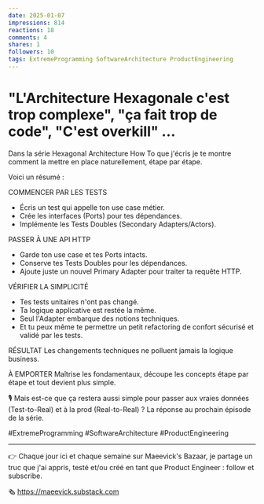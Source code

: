 ```yaml
---
date: 2025-01-07
impressions: 814
reactions: 18
comments: 4
shares: 1
followers: 10
tags: ExtremeProgramming SoftwareArchitecture ProductEngineering
---
```


# "L'Architecture Hexagonale c'est trop complexe", "ça fait trop de code", "C'est overkill" ...

Dans la série Hexagonal Architecture How To que j'écris je te montre comment la mettre en place naturellement, étape par étape.

Voici un résumé :

COMMENCER PAR LES TESTS

- Écris un test qui appelle ton use case métier.
- Crée les interfaces (Ports) pour tes dépendances.
- Implémente les Tests Doubles (Secondary Adapters/Actors).

PASSER À UNE API HTTP

- Garde ton use case et tes Ports intacts.
- Conserve tes Tests Doubles pour les dépendances.
- Ajoute juste un nouvel Primary Adapter pour traiter ta requête HTTP.

VÉRIFIER LA SIMPLICITÉ

- Tes tests unitaires n'ont pas changé.
- Ta logique applicative est restée la même.
- Seul l'Adapter embarque des notions techniques.
- Et tu peux même te permettre un petit refactoring de confort sécurisé et validé par les tests.

RÉSULTAT
Les changements techniques ne polluent jamais la logique business.

À EMPORTER
Maîtrise les fondamentaux, découpe les concepts étape par étape et tout devient plus simple.

🎙️ Mais est-ce que ça restera aussi simple pour passer aux vraies données (Test-to-Real) et à la prod (Real-to-Real) ?
La réponse au prochain épisode de la série.

#ExtremeProgramming #SoftwareArchitecture #ProductEngineering

---

👉 Chaque jour ici et chaque semaine sur Maeevick's Bazaar, je partage un truc que j'ai appris, testé et/ou créé en tant que Product Engineer : follow et subscribe.

🗞️ https://maeevick.substack.com
